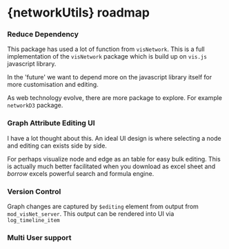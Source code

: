 # {networkUtils} roadmap

### Reduce Dependency

This package has used a lot of function from `visNetwork`. This is a full implementation of the `visNetwork` package which is build up on `vis.js` javascript library.

In the 'future' we want to depend more on the javascript library itself for more customisation and editing.

As web technology evolve, there are more package to explore. For example `networkD3` package.

### Graph Attribute Editing UI

I have a lot thought about this. An ideal UI design is where selecting a node and editing can exists side by side. 

For perhaps visualize node and edge as an table for easy bulk editing. This is actually much better facilitated when you download as excel sheet and *borrow* excels powerful search and formula engine.

### Version Control 

Graph changes are captured by `$editing` element from output from `mod_visNet_server`. This output can be rendered into UI via `log_timeline_item`


### Multi User support

